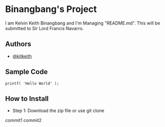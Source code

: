 # Binangbang's Project
I am Kelvin Keith Binangbang and I'm Managing "README.md". This will be submitted to Sir Lord Francis Navarro.
## Authors
- [@kitkeith](https://github.com/kitkeith)
## Sample Code
`printf( 'Hello World' );`
## How to Install
- Step 1: Download the zip file or use git clone

commit1
commit2